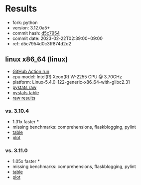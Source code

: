 # Results

- fork: python
- version: 3.12.0a5+
- commit hash: [d5c7954](https://github.com/python/cpython/commit/d5c7954)
- commit date: 2023-02-22T02:39:00+09:00
- ref: d5c7954d0c3ff874d2d2

## linux x86_64 (linux)

- [GitHub Action run](https://github.com/faster-cpython/benchmarking/actions/runs/4236157262)
- cpu model: Intel(R) Xeon(R) W-2255 CPU @ 3.70GHz
- platform: Linux-5.4.0-122-generic-x86_64-with-glibc2.31
- [pystats raw](bm-20230222-linux-x86_64-python-d5c7954d0c3ff874d2d2-3.12.0a5%2B-d5c7954-pystats.json)
- [pystats table](bm-20230222-linux-x86_64-python-d5c7954d0c3ff874d2d2-3.12.0a5%2B-d5c7954-pystats.md)
- [raw results](bm-20230222-linux-x86_64-python-d5c7954d0c3ff874d2d2-3.12.0a5%2B-d5c7954.json)

### vs. 3.10.4

- 1.31x faster \*
- missing benchmarks: comprehensions, flaskblogging, pylint
- [table](bm-20230222-linux-x86_64-python-d5c7954d0c3ff874d2d2-3.12.0a5%2B-d5c7954-vs-3.10.4.md)
- [plot](bm-20230222-linux-x86_64-python-d5c7954d0c3ff874d2d2-3.12.0a5%2B-d5c7954-vs-3.10.4.png)

### vs. 3.11.0

- 1.05x faster \*
- missing benchmarks: comprehensions, flaskblogging, pylint
- [table](bm-20230222-linux-x86_64-python-d5c7954d0c3ff874d2d2-3.12.0a5%2B-d5c7954-vs-3.11.0.md)
- [plot](bm-20230222-linux-x86_64-python-d5c7954d0c3ff874d2d2-3.12.0a5%2B-d5c7954-vs-3.11.0.png)

